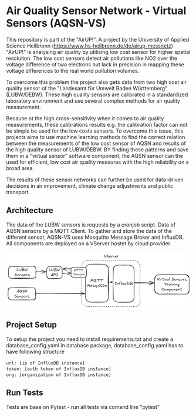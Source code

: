 # Air Quality Sensor Network - Virtual Sensors (AQSN-VS)

This repository is part of the "AirUP!". A project by the University of Applied Science Heilbronn (https://www.hs-heilbronn.de/de/airup-messnetz)
"AirUP!" is analysing air quality by utilising low cost sensor for higher spatial resolution. 
The low cost sensors detect air pollutions like NO2 over the voltage difference of two electrons but lack 
in precision in mapping these voltage differences to the real world pollution volumes. 

To overcome this problem the project also gets data from two high cost air quality sensor of the "Landesamt für Umwelt Baden Württemberg"
(LUBW/DEBW). These high quality sensors are calibrated in a standardized laboratory environment and use several complex methods 
for air quality measurement. 

Because ot the high cross-sensitivity when it comes to air quality measurements, these calibrations results e.g. the calibration factor can 
not be simple be used for the low costs sensors. To overcome this issue, this projects aims to use machine learning methods to find the correct relation
between the measurements of the low cost sensor of AQSN and results of the high quality sensor of LUBW/DEBW. BY finding these patterns and save them in 
a "virtual sensor" software component, the AQSN sensor can the used for efficient, low cost air quality measures with the high reliability on a broad area.

The results of these sensor networks can further be used for data-driven decisions in air improvement, climate change adjustments and public transport.

## Architecture
The data of the LUBW sensors is requests by a cronjob script. Data of AQSN sensors by a MQTT Client. 
To gather and store the data of the different sensor, AQSN-VS uses Mosquitto Message Broker and InfluxDB. 
All components are deployed on a VServer hostet by cloud provider. 

![alt text](aqsn_architecture.png)


## Project Setup
To setup the project you need to install requirements.txt and create a database_config.yaml in database package, 
database_config.yaml has to have following structure 

```
url: [ip of InfluxDB instance]
token: [auth token of InfluxDB instance]
org: [organization of InfluxDB instance]
```

## Run Tests
Tests are base on Pytest - run all tests via comand line "pytest"








